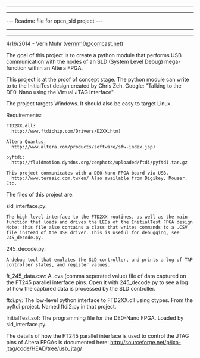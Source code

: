 -------------------------------------------------------------------------------
---                                                                         ---
---                  Readme file for open_sld project                       ---
---                                                                         ---
-------------------------------------------------------------------------------
  
4/16/2014 - Vern Muhr (vernm10@comcast.net)  

The goal of this project is to create a python module that performs USB
communication with the nodes of an SLD (System Level Debug) mega-function
within an Altera FPGA.

This project is at the proof of concept stage. The python module can write to
to the InitialTest design created by Chris Zeh. Google:
   "Talking to the DE0-Nano using the Virtual JTAG interface"
   
The project targets Windows. It should also be easy to target Linux.
   
Requirements:

	FTD2XX.dll:
	  http://www.ftdichip.com/Drivers/D2XX.htm)
	  
	Altera Quartus:
	  http://www.altera.com/products/software/sfw-index.jsp)

	pyftdi: 
	  http://fluidmotion.dyndns.org/zenphoto/uploaded/ftdi/pyftdi.tar.gz
	  
	This project communicates with a DE0-Nano FPGA board via USB.
	  http://www.terasic.com.tw/en/ Also available from Digikey, Mouser, Etc.		

The files of this project are:

sld_interface.py:

    The high level interface to the FTD2XX routines, as well as the main
    function that loads and drives the LEDs of the InitialTest FPGA design
    Note: this file also contains a class that writes commands to a .CSV
    file instead of the USB driver. This is useful for debugging, see 
    245_decode.py.
    
245_decode.py:

    A debug tool that emulates the SLD controller, and prints a log of TAP
    controller states, and register values.
    
ft_245_data.csv:
    A .cvs (comma seperated value) file of data captured on the FT245 parallel
    interface pins. Open it with 245_decode.py to see a log of how the
    captured data is processed by the SLD controller.

ftdi.py:
	The low-level python interface to FTD2XX.dll using ctypes. From the pyftdi
	project. Named ftdi2.py in that project.
	
InitialTest.sof:
    The programming file for the DE0-Nano FPGA. Loaded by sld_interface.py.
	
The details of how the FT245 parallel interface is used to control the JTAG
pins of Altera FPGAs is documented here:
  http://sourceforge.net/p/ixo-jtag/code/HEAD/tree/usb_jtag/

